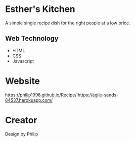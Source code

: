 # Esther's Kitchen
A simple single recipe dish for the right people at a low price.
## Web Technology
* HTML
* CSS
* Javascript
# Website
https://philip1996.github.io/Recipe/
https://agile-sands-84537.herokuapp.com/

# Creator
Design by Philip
